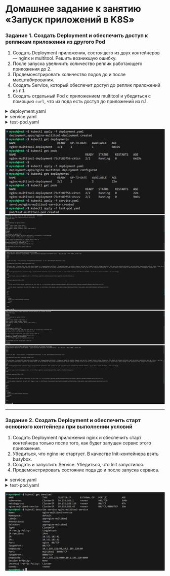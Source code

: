 # Домашнее задание к занятию «Запуск приложений в K8S»

### Задание 1. Создать Deployment и обеспечить доступ к репликам приложения из другого Pod
1. Создать Deployment приложения, состоящего из двух контейнеров — nginx и multitool. Решить возникшую ошибку.
2. После запуска увеличить количество реплик работающего приложения до 2.
3. Продемонстрировать количество подов до и после масштабирования.
4. Создать Service, который обеспечит доступ до реплик приложений из п.1.
5. Создать отдельный Pod с приложением multitool и убедиться с помощью `curl`, что из пода есть доступ до приложений из п.1.

<details>
  <summary>deployment.yaml</summary>
  
```
apiVersion: apps/v1
kind: Deployment
metadata:
  name: nginx-multitool-deployment
  labels:
    app: nginx-multitool
spec:
  replicas: 2
  selector:
    matchLabels:
      app: nginx-multitool
  template:
    metadata:
      labels:
        app: nginx-multitool
    spec:
      containers:
      - name: nginx
        image: nginx:1.21
        ports:
        - containerPort: 80
        resources:
          requests:
            memory: "64Mi"
            cpu: "250m"
          limits:
            memory: "128Mi"
            cpu: "500m"
      - name: multitool
        image: praqma/network-multitool
        ports:
        - containerPort: 8080
        env:
        - name: HTTP_PORT
          value: "8080"
        resources:
          requests:
            memory: "64Mi"
            cpu: "250m"
          limits:
            memory: "128Mi"
            cpu: "500m"
            cpu: "500m"
```

</details>

<details>
  <summary>service.yaml</summary>
  
```
apiVersion: v1
kind: Service
metadata:
  name: nginx-multitool-service
  labels:
    app: nginx-multitool
spec:
  selector:
    app: nginx-multitool
  ports:
  - name: nginx
    protocol: TCP
    port: 80
    targetPort: 80
  - name: multitool
    protocol: TCP
    port: 8080
    targetPort: 8080
  type: ClusterIP

```

</details>

<details>
  <summary>test-pod.yaml</summary>
  
```
apiVersion: v1
kind: Pod
metadata:
  name: test-multitool-pod
  labels:
    app: test
spec:
  containers:
  - name: multitool
    image: praqma/network-multitool
    command: ["/bin/sh"]
    args: ["-c", "sleep infinity"]
  restartPolicy: Never
```

</details>

![01](https://github.com/Myash-New/Kubernetes/blob/main/03/01.jpg)
![02](https://github.com/Myash-New/Kubernetes/blob/main/03/02.jpg)
![03](https://github.com/Myash-New/Kubernetes/blob/main/03/03.jpg)
![04](https://github.com/Myash-New/Kubernetes/blob/main/03/04.jpg)
![05](https://github.com/Myash-New/Kubernetes/blob/main/03/05.jpg)

------

### Задание 2. Создать Deployment и обеспечить старт основного контейнера при выполнении условий

1. Создать Deployment приложения nginx и обеспечить старт контейнера только после того, как будет запущен сервис этого приложения.
2. Убедиться, что nginx не стартует. В качестве Init-контейнера взять busybox.
3. Создать и запустить Service. Убедиться, что Init запустился.
4. Продемонстрировать состояние пода до и после запуска сервиса.

<details>
  <summary>service.yaml</summary>
  
```
apiVersion: apps/v1
kind: Deployment
metadata:
  name: nginx-deployment
  labels:
    app: nginx
spec:
  replicas: 1
  selector:
    matchLabels:
      app: nginx
  template:
    metadata:
      labels:
        app: nginx
    spec:
      initContainers:
      - name: wait-for-service
        image: busybox:1.35
        command: ['sh', '-c']
        args:
        - |
          echo "Waiting for nginx-service to be available..."
          while ! nslookup nginx-service.default.svc.cluster.local; do
            echo "Service not ready, waiting..."
            sleep 2
          done
          echo "Service is ready, starting nginx..."
        resources:
          requests:
            memory: "32Mi"
            cpu: "50m"
          limits:
            memory: "64Mi"
            cpu: "100m"
      containers:
      - name: nginx
        image: nginx:1.21
        ports:
        - containerPort: 80
        resources:
          requests:
            memory: "64Mi"
            cpu: "100m"
          limits:
            memory: "128Mi"
            cpu: "200m"
```

</details>

<details>
  <summary>test-pod.yaml</summary>
  
```
apiVersion: v1
kind: Service
metadata:
  name: nginx-service
  labels:
    app: nginx
spec:
  selector:
    app: nginx
  ports:
  - name: http
    protocol: TCP
    port: 80
    targetPort: 80
  type: ClusterIP

 ```

</details>

![06](https://github.com/Myash-New/Kubernetes/blob/main/03/06.jpg)


